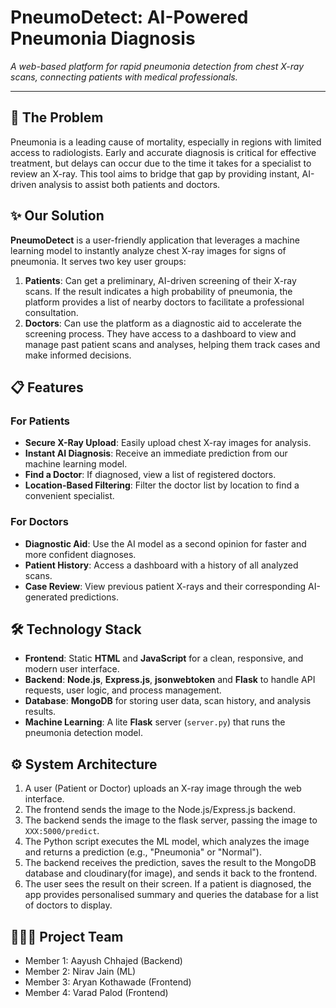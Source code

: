 # PneumoDetect: AI-Powered Pneumonia Diagnosis

*A web-based platform for rapid pneumonia detection from chest X-ray scans, connecting patients with medical professionals.*

---

## 🚀 The Problem

Pneumonia is a leading cause of mortality, especially in regions with limited access to radiologists. Early and accurate diagnosis is critical for effective treatment, but delays can occur due to the time it takes for a specialist to review an X-ray. This tool aims to bridge that gap by providing instant, AI-driven analysis to assist both patients and doctors.

## ✨ Our Solution

**PneumoDetect** is a user-friendly application that leverages a machine learning model to instantly analyze chest X-ray images for signs of pneumonia. It serves two key user groups:

1.  **Patients**: Can get a preliminary, AI-driven screening of their X-ray scans. If the result indicates a high probability of pneumonia, the platform provides a list of nearby doctors to facilitate a professional consultation.
2.  **Doctors**: Can use the platform as a diagnostic aid to accelerate the screening process. They have access to a dashboard to view and manage past patient scans and analyses, helping them track cases and make informed decisions.

## 📋 Features

### For Patients
- **Secure X-Ray Upload**: Easily upload chest X-ray images for analysis.
- **Instant AI Diagnosis**: Receive an immediate prediction from our machine learning model.
- **Find a Doctor**: If diagnosed, view a list of registered doctors.
- **Location-Based Filtering**: Filter the doctor list by location to find a convenient specialist.

### For Doctors
- **Diagnostic Aid**: Use the AI model as a second opinion for faster and more confident diagnoses.
- **Patient History**: Access a dashboard with a history of all analyzed scans.
- **Case Review**: View previous patient X-rays and their corresponding AI-generated predictions.

## 🛠️ Technology Stack

- **Frontend**: Static **HTML** and **JavaScript** for a clean, responsive, and modern user interface.
- **Backend**: **Node.js**, **Express.js**, **jsonwebtoken** and **Flask** to handle API requests, user logic, and process management.
- **Database**: **MongoDB** for storing user data, scan history, and analysis results.
- **Machine Learning**: A lite **Flask** server (`server.py`) that runs the pneumonia detection model.

## ⚙️ System Architecture

1.  A user (Patient or Doctor) uploads an X-ray image through the web interface.
2.  The frontend sends the image to the Node.js/Express.js backend.
3.  The backend sends the image to the flask server, passing the image to `XXX:5000/predict`.
4.  The Python script executes the ML model, which analyzes the image and returns a prediction (e.g., "Pneumonia" or "Normal").
5.  The backend receives the prediction, saves the result to the MongoDB database and cloudinary(for image), and sends it back to the frontend.
6.  The user sees the result on their screen. If a patient is diagnosed, the app provides personalised summary and queries the database for a list of doctors to display.

## 🧑‍🤝‍🧑 Project Team

- Member 1: Aayush Chhajed (Backend)
- Member 2: Nirav Jain (ML)
- Member 3: Aryan Kothawade (Frontend)
- Member 4: Varad Palod (Frontend)
